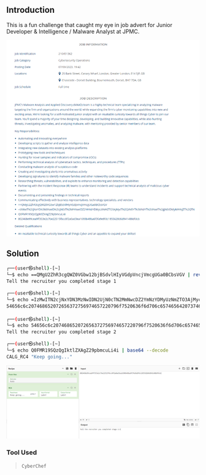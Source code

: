 ## Introduction

This is a fun challenge that caught my eye in job advert for Junior Developer & Intelligence / Malware Analyst at JPMC.

![job_description](src/MAAD/JobReq.PNG)

## Solution

```bash
┌──(user㉿shell)-[~]
└─$ echo ==QMgU2ZhR3cgQWZ0VGbw12bjBSdvlHIyVGdpVncjVmcgUGa0BCbsVGV | rev | base64 --decode
Tell the recruiter you completed stage 1
```

```bash
┌──(user㉿shell)-[~]
└─$ echo =IzMwITN2cjNxYDN3MzNwIDN2UjN0cTN2MmNwcDZ2YmNzYDMyUzNmZTO3AjMycTN2QzN5YTN3IzNzYTN2IzNwITN2gjN0cDMyMmNjZTN2QTN | rev | base64 --decode
54656c6c207468652072656372756974657220796f7520636f6d706c657465642073746167652032

┌──(user㉿shell)-[~]
└─$ echo 54656c6c207468652072656372756974657220796f7520636f6d706c657465642073746167652032 | xxd -r -p
Tell the recruiter you completed stage 2
```

```bash
┌──(user㉿shell)-[~]
└─$ echo Q0FMR19SQzQgIktlZXAgZ29pbmcuLi4i | base64 --decode                    
CALG_RC4 "Keep going..."
```

![stage_2_dot_5](src/MAAD/stage_2_dot_5.PNG)

### Tool Used

> `CyberChef`
